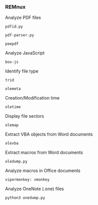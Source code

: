 ### REMnux

Analyze PDF files
  ```
  pdfid.py
   ```
  ```
  pdf-parser.py
  ```
  ```
  peepdf
  ```
Analyze JavaScript
  ```
  box-js
  ```
Identify file type
  ```
  trid
  ```
  ```
  olemeta
  ```
Creation/Modification time
  ```
  oletime
  ```
Display file sectors
  ```
  olemap
  ```
Extract VBA objects from Word documents
  ```
  olevba
  ```
Extract macros from Word documents
  ```
  oledump.py
  ```
Analyze macros in Office documents
  ```
  vipermonkey: vmonkey    
  ```
Analyze OneNote (.one) files
```
python3 onedump.py
```
